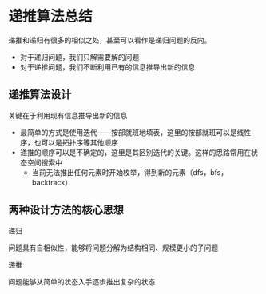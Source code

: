 # 递推算法总结

递推和递归有很多的相似之处，甚至可以看作是递归问题的反向。

- 对于递归问题，我们只解需要解的问题
- 对于递推问题，我们不断利用已有的信息推导出新的信息

## 递推算法设计

关键在于利用现有信息推导出新的信息

- 最简单的方式是使用迭代——按部就班地填表，这里的按部就班可以是线性序，也可以是拓扑序等其他顺序
- 递推的顺序可以是不确定的，这里是其区别迭代的关键。这样的思路常用在状态空间搜索中
  - 当前无法推出任何元素时开始枚举，得到新的元素（dfs，bfs，backtrack）

## 两种设计方法的核心思想

递归

问题具有自相似性，能够将问题分解为结构相同、规模更小的子问题

递推

问题能够从简单的状态入手逐步推出复杂的状态